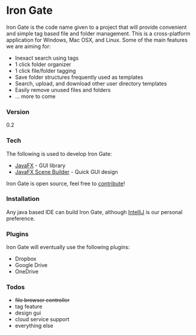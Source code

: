 # Iron Gate

Iron Gate is the code name given to a project that will provide convenient and simple tag based file and folder management. This is a cross-platform application for Windows, Mac OSX, and Linux. Some of the main features we are aiming for:
  
  - Inexact search using tags
  - 1 click folder organizer
  - 1 click file/folder tagging 
  - Save folder structures frequently used as templates
  - Search, upload, and download other user directory templates
  - Easily remove unused files and folders
  - ... more to come
  

### Version
0.2

### Tech

The following is used to develop Iron Gate:

* [JavaFX] - GUI library
* [JavaFX Scene Builder] - Quick GUI design

Iron Gate is open source, feel free to [contribute]!

### Installation

Any java based IDE can build Iron Gate, although [IntelliJ] is our personal preference.

### Plugins

Iron Gate will eventually use the following plugins:
* Dropbox
* Google Drive
* OneDrive

### Todos
 - ~~file browser controller~~
 - tag feature
 - design gui
 - cloud service support
 - everything else
 
[//]: # (These are reference links used in the body of this note and get stripped out when the markdown processor does its job. There is no need to format nicely because it shouldn't be seen. Thanks SO - http://stackoverflow.com/questions/4823468/store-comments-in-markdown-syntax)

   [JavaFx]: <https://docs.oracle.com/javase/8/javase-clienttechnologies.htm>
   [JavaFX Scene Builder]: <http://gluonhq.com/open-source/scene-builder/>
   [IntelliJ]: <https://www.jetbrains.com/idea/>
   [contribute]: <https://github.uconn.edu/brp14005/IronGate>
